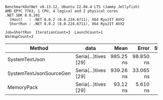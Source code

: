 ```

BenchmarkDotNet v0.13.12, Ubuntu 22.04.4 LTS (Jammy Jellyfish)
AMD EPYC 7763, 1 CPU, 4 logical and 2 physical cores
.NET SDK 8.0.201
  [Host]   : .NET 8.0.2 (8.0.224.6711), X64 RyuJIT AVX2
  ShortRun : .NET 8.0.2 (8.0.224.6711), X64 RyuJIT AVX2

Job=ShortRun  IterationCount=3  LaunchCount=1  
WarmupCount=3  

```
| Method                  | data                 | Mean      | Error     | StdDev   | Min       | Max       | Gen0   | Allocated |
|------------------------ |--------------------- |----------:|----------:|---------:|----------:|----------:|-------:|----------:|
| SystemTextJson          | Seria(...)tives [29] | 985.25 ns | 98.850 ns | 5.418 ns | 981.33 ns | 991.43 ns | 0.0038 |     464 B |
| SystemTextJsonSourceGen | Seria(...)tives [29] | 939.26 ns | 33.065 ns | 1.812 ns | 937.17 ns | 940.39 ns | 0.0067 |     568 B |
| MemoryPack              | Seria(...)tives [29] |  93.12 ns |  5.610 ns | 0.307 ns |  92.79 ns |  93.40 ns | 0.0014 |     120 B |
